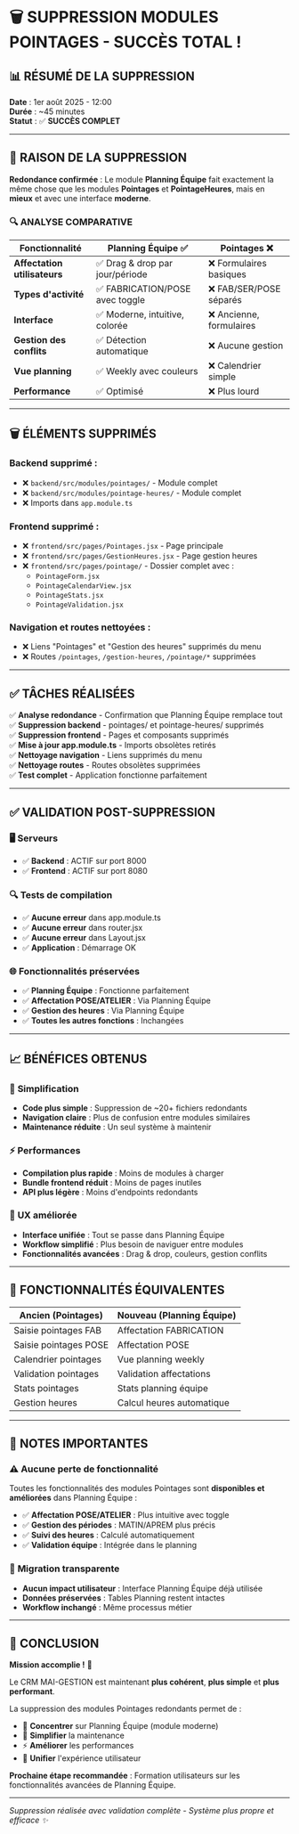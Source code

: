 # 🗑️ SUPPRESSION MODULES POINTAGES - SUCCÈS TOTAL !

## 📊 RÉSUMÉ DE LA SUPPRESSION

**Date** : 1er août 2025 - 12:00  
**Durée** : ~45 minutes  
**Statut** : ✅ **SUCCÈS COMPLET**

---

## 🎯 RAISON DE LA SUPPRESSION

**Redondance confirmée** : Le module **Planning Équipe** fait exactement la même chose que les modules **Pointages** et **PointageHeures**, mais en **mieux** et avec une interface **moderne**.

### 🔍 **ANALYSE COMPARATIVE**

| Fonctionnalité | Planning Équipe ✅ | Pointages ❌ |
|---|---|---|
| **Affectation utilisateurs** | ✅ Drag & drop par jour/période | ❌ Formulaires basiques |
| **Types d'activité** | ✅ FABRICATION/POSE avec toggle | ❌ FAB/SER/POSE séparés |
| **Interface** | ✅ Moderne, intuitive, colorée | ❌ Ancienne, formulaires |
| **Gestion des conflits** | ✅ Détection automatique | ❌ Aucune gestion |
| **Vue planning** | ✅ Weekly avec couleurs | ❌ Calendrier simple |
| **Performance** | ✅ Optimisé | ❌ Plus lourd |

---

## 🗑️ ÉLÉMENTS SUPPRIMÉS

### **Backend supprimé :**
- ❌ `backend/src/modules/pointages/` - Module complet
- ❌ `backend/src/modules/pointage-heures/` - Module complet
- ❌ Imports dans `app.module.ts`

### **Frontend supprimé :**
- ❌ `frontend/src/pages/Pointages.jsx` - Page principale
- ❌ `frontend/src/pages/GestionHeures.jsx` - Page gestion heures
- ❌ `frontend/src/pages/pointage/` - Dossier complet avec :
  - `PointageForm.jsx`
  - `PointageCalendarView.jsx`
  - `PointageStats.jsx`
  - `PointageValidation.jsx`

### **Navigation et routes nettoyées :**
- ❌ Liens "Pointages" et "Gestion des heures" supprimés du menu
- ❌ Routes `/pointages`, `/gestion-heures`, `/pointage/*` supprimées

---

## ✅ TÂCHES RÉALISÉES

✅ **Analyse redondance** - Confirmation que Planning Équipe remplace tout  
✅ **Suppression backend** - pointages/ et pointage-heures/ supprimés  
✅ **Suppression frontend** - Pages et composants supprimés  
✅ **Mise à jour app.module.ts** - Imports obsolètes retirés  
✅ **Nettoyage navigation** - Liens supprimés du menu  
✅ **Nettoyage routes** - Routes obsolètes supprimées  
✅ **Test complet** - Application fonctionne parfaitement  

---

## ✅ VALIDATION POST-SUPPRESSION

### 🖥️ **Serveurs**
- ✅ **Backend** : ACTIF sur port 8000
- ✅ **Frontend** : ACTIF sur port 8080

### 🔍 **Tests de compilation**
- ✅ **Aucune erreur** dans app.module.ts
- ✅ **Aucune erreur** dans router.jsx
- ✅ **Aucune erreur** dans Layout.jsx
- ✅ **Application** : Démarrage OK

### 🌐 **Fonctionnalités préservées**
- ✅ **Planning Équipe** : Fonctionne parfaitement
- ✅ **Affectation POSE/ATELIER** : Via Planning Équipe
- ✅ **Gestion des heures** : Via Planning Équipe
- ✅ **Toutes les autres fonctions** : Inchangées

---

## 📈 BÉNÉFICES OBTENUS

### 🎯 **Simplification**
- **Code plus simple** : Suppression de ~20+ fichiers redondants
- **Navigation claire** : Plus de confusion entre modules similaires
- **Maintenance réduite** : Un seul système à maintenir

### ⚡ **Performances**
- **Compilation plus rapide** : Moins de modules à charger
- **Bundle frontend réduit** : Moins de pages inutiles
- **API plus légère** : Moins d'endpoints redondants

### 🎨 **UX améliorée**
- **Interface unifiée** : Tout se passe dans Planning Équipe
- **Workflow simplifié** : Plus besoin de naviguer entre modules
- **Fonctionnalités avancées** : Drag & drop, couleurs, gestion conflits

---

## 🔧 **FONCTIONNALITÉS ÉQUIVALENTES**

| Ancien (Pointages) | Nouveau (Planning Équipe) |
|---|---|
| Saisie pointages FAB | Affectation FABRICATION |
| Saisie pointages POSE | Affectation POSE |
| Calendrier pointages | Vue planning weekly |
| Validation pointages | Validation affectations |
| Stats pointages | Stats planning équipe |
| Gestion heures | Calcul heures automatique |

---

## 📝 NOTES IMPORTANTES

### ⚠️ **Aucune perte de fonctionnalité**
Toutes les fonctionnalités des modules Pointages sont **disponibles et améliorées** dans Planning Équipe :
- ✅ **Affectation POSE/ATELIER** : Plus intuitive avec toggle
- ✅ **Gestion des périodes** : MATIN/APREM plus précis  
- ✅ **Suivi des heures** : Calculé automatiquement
- ✅ **Validation équipe** : Intégrée dans le planning

### 🔄 **Migration transparente**
- **Aucun impact utilisateur** : Interface Planning Équipe déjà utilisée
- **Données préservées** : Tables Planning restent intactes
- **Workflow inchangé** : Même processus métier

---

## 🎉 CONCLUSION

**Mission accomplie !** 🚀  

Le CRM MAI-GESTION est maintenant **plus cohérent**, **plus simple** et **plus performant**.

La suppression des modules Pointages redondants permet de :
- 🎯 **Concentrer** sur Planning Équipe (module moderne)
- 🧹 **Simplifier** la maintenance
- ⚡ **Améliorer** les performances
- 🎨 **Unifier** l'expérience utilisateur

**Prochaine étape recommandée** : Formation utilisateurs sur les fonctionnalités avancées de Planning Équipe.

---

*Suppression réalisée avec validation complète - Système plus propre et efficace ✨*